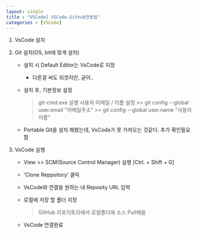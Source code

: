 ```yaml
---
layout: single
title : "VSCode] VSCode-Github연동법"
categories : [VSCode]
---
```

1. VsCode 설치

2. Git 설치(OS, bit에 맞게 설치)
    - 설치 시 Default Editor는 VsCode로 지정
        * 다른걸 써도 되겟지만, 굳이..

    - 설치 후, 기본정보 설정
        > git-cmd.exe 실행
        > 사용자 이메일 / 이름 설정
            >> git config --global user.email "이메일주소"
            >> git config --global user.name "사용자이름"
            
    * Portable Git을 설치 해봤는데, VsCode가 못 가져오는 것같다. 추가 확인필요함

3. VsCode 실행
    - View >> SCM(Source Control Manager) 실행
       [Ctrl. + Shift + G]

    - 'Clone Reppsitory' 클릭
    - VsCode와 연결을 원하는 내 Reposity URL 입력
    - 로컬에 저장 할 폴더 지정
        > GitHub 리포지토리에서 로컬폴더에 소스 Pull해옴
    - VsCode 연결완료